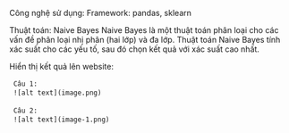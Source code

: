 Công nghệ sử dụng:
     Framework: pandas, sklearn

Thuật toán:
     Naive Bayes
          Naive Bayes là một thuật toán phân loại cho các vấn đề phân loại nhị phân (hai lớp) và đa lớp.
          Thuật toán Naive Bayes tính xác suất cho các yếu tố, sau đó chọn kết quả với xác suất cao nhất.

Hiển thị kết quả lên website:
     
     Câu 1:
     ![alt text](image.png)
     
     Câu 2:
     ![alt text](image-1.png)


